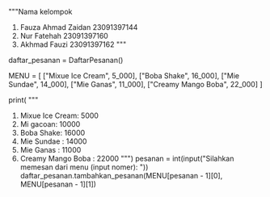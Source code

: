 """Nama kelompok
1. Fauza Ahmad Zaidan 23091397144
2. Nur Fatehah 23091397160
3. Akhmad Fauzi 23091397162
"""

daftar_pesanan = DaftarPesanan()

MENU = [
    ["Mixue Ice Cream", 5_000],
    ["Boba Shake", 16_000],
    ["Mie Sundae", 14_000],
    ["Mie Ganas", 11_000],
    ["Creamy Mango Boba", 22_000]
]

print(
"""
1. Mixue Ice Cream: 5000
2. Mi gacoan: 10000
3. Boba Shake: 16000
4. Mie Sundae : 14000
5. Mie Ganas : 11000
6. Creamy Mango Boba : 22000
""")
pesanan = int(input("Silahkan memesan dari menu (input nomer): "))
daftar_pesanan.tambahkan_pesanan(MENU[pesanan - 1][0], MENU[pesanan - 1][1])







